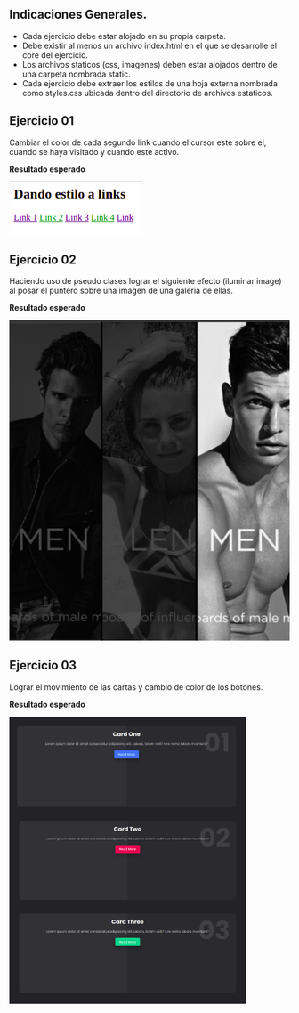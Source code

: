 <!-- Indicaciones Generales -->

## Indicaciones Generales.

- Cada ejercicio debe estar alojado en su propia carpeta.
- Debe existir al menos un archivo index.html en el que se desarrolle el core del ejercicio.
- Los archivos staticos (css, imagenes) deben estar alojados dentro de una carpeta nombrada static.
- Cada ejercicio debe extraer los estilos de una hoja externa nombrada como styles.css ubicada dentro del directorio de archivos estaticos.

<!-- Ejercicio 01-->

## Ejercicio 01

Cambiar el color de cada segundo link cuando el cursor este sobre el, cuando se haya visitado y cuando este activo.

**Resultado esperado**

![](2021-12-04-13-55-01.png)

## Ejercicio 02

Haciendo uso de pseudo clases lograr el siguiente efecto (iluminar image) al posar el puntero sobre una imagen de una galeria de ellas.

**Resultado esperado**

![](2021-12-04-15-19-32.png)

## Ejercicio 03

Lograr el movimiento de las cartas y cambio de color de los botones.

**Resultado esperado**

![](2021-12-04-15-26-02.png)
